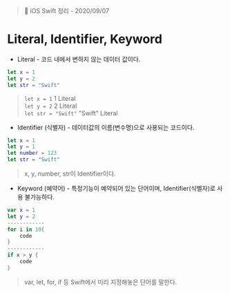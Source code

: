 
  > 📝 iOS Swift 정리 - 2020/09/07

    
  # Literal, Identifier, Keyword


  - Literal  - 코드 내에서 변하지 않는 데이터 값이다.
  ```swift
  let x = 1
  let y = 2 
  let str = "Swift"
  ```
  > `let x = 1`  1 Literal <br>
  > `let y = 2`  2 Literal <br>
  > `let str = "Swift"` "Swift" Literal 

  - Identifier (식별자) - 데이터값의 이름(변수명)으로 사용되는 코드이다.
  ```swift
  let x = 1
  let y = 1 
  let number = 123
  let str = "Swift"
  ``` 
  > x, y, number, str이 Identifier이다. 
    
  - Keyword (예약어) - 특정기능이 예약되어 있는 단어이며, Identifier(식별자)로 사용 불가능하다.

  ```swift
  var x = 1
  let y = 2
  ------------
  for i in 10{
      code
  }
  ------------
  if x > y {
      code
  }
  ```
  > var, let, for, if 등 Swift에서 미리 지정해놓은 단어를 말한다.

